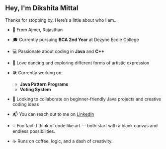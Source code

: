 ## Hey, I'm Dikshita Mittal

Thanks for stopping by. Here’s a little about who I am...

* 📍 From Ajmer, Rajasthan
* 🎓 Currently pursuing **BCA 2nd Year** at Dezyne Ecole College
* 💻 Passionate about coding in **Java** and **C++**
* 🎨 Love dancing and exploring different forms of artistic expression
* 🛠 Currently working on:

  * **Java Pattern Programs**
  * **Voting System**
* 🤝 Looking to collaborate on beginner-friendly Java projects and creative coding ideas
* 📬 You can reach out to me on [LinkedIn](LinkedIn.com)
* 💡 Fun fact: I think of code like art — both start with a blank canvas and endless possibilities.
* ☕ Runs on coffee, logic, and a dash of creativity.
